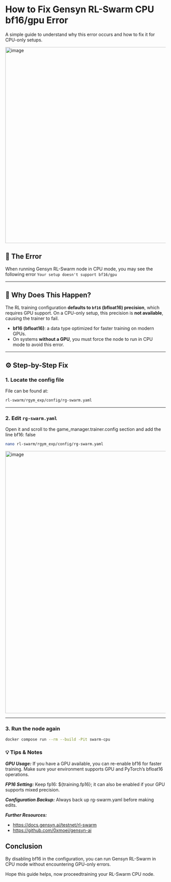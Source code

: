 # How to Fix Gensyn RL-Swarm CPU bf16/gpu Error
A simple guide to understand why this error occurs and how to fix it for CPU-only setups.

<img width="1248" height="614" alt="image" src="https://github.com/user-attachments/assets/0886c5c3-ed54-4433-955c-7cb86cbb1e9c" />


## 🛑 The Error
When running Gensyn RL-Swarm node in CPU mode, you may see the following error
`Your setup doesn't support bf16/gpu`

---
## 🧠 Why Does This Happen?

The RL training configuration **defaults to `bf16` (bfloat16) precision**, which requires GPU support. On a CPU-only setup, this precision is **not available**, causing the trainer to fail.

- **bf16 (bfloat16)**: a data type optimized for faster training on modern GPUs.
- On systems **without a GPU**, you must force the node to run in CPU mode to avoid this error.

---
## ⚙️ Step-by-Step Fix

### 1. Locate the config file

File can be found at:
```sh
rl-swarm/rgym_exp/config/rg-swarm.yaml
```

---
### 2. Edit `rg-swarm.yaml`

Open it and scroll to the game_manager.trainer.config section and add the line bf16: false
```sh
nano rl-swarm/rgym_exp/config/rg-swarm.yaml
```

<img width="1047" height="821" alt="image" src="https://github.com/user-attachments/assets/0aa289ff-4341-49d8-985f-6e975c2f088f" />

---
### 3. Run the node again
```sh
docker compose run --rm --build -Pit swarm-cpu
```

### 💡 Tips & Notes

***GPU Usage:*** If you have a GPU available, you can re-enable bf16 for faster training. Make sure your environment supports GPU and PyTorch’s bfloat16 operations.

***FP16 Setting:*** Keep fp16: ${training.fp16}; it can also be enabled if your GPU supports mixed precision.

***Configuration Backup:*** Always back up rg-swarm.yaml before making edits.

***Further Resources:***
* https://docs.gensyn.ai/testnet/rl-swarm
* https://github.com/0xmoei/gensyn-ai

## Conclusion
By disabling bf16 in the configuration, you can run Gensyn RL-Swarm in CPU mode without encountering GPU-only errors.

Hope this guide helps, now proceedtraining your RL-Swarm CPU node.



